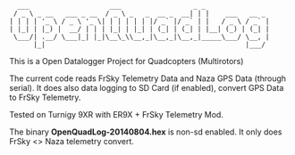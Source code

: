 	  ___                    ___                  _ _
	 / _ \ _ __   ___ _ __  / _ \ _   _  __ _  __| | |    ___   __ _
	| | | | '_ \ / _ \ '_ \| | | | | | |/ _` |/ _` | |   / _ \ / _` |
	| |_| | |_) |  __/ | | | |_| | |_| | (_| | (_| | |__| (_) | (_| |
	 \___/| .__/ \___|_| |_|\__\_\\__,_|\__,_|\__,_|_____\___/ \__, |
	      |_|                                                  |___/

This is a Open Datalogger Project for Quadcopters (Multirotors)


The current code reads FrSky Telemetry Data and Naza GPS Data (through serial).
It does also data logging to SD Card (if enabled), convert GPS Data to FrSky Telemetry.

Tested on Turnigy 9XR with ER9X + FrSky Telemetry Mod.

The binary **OpenQuadLog-20140804.hex** is non-sd enabled. It only does FrSky <> Naza telemetry convert.